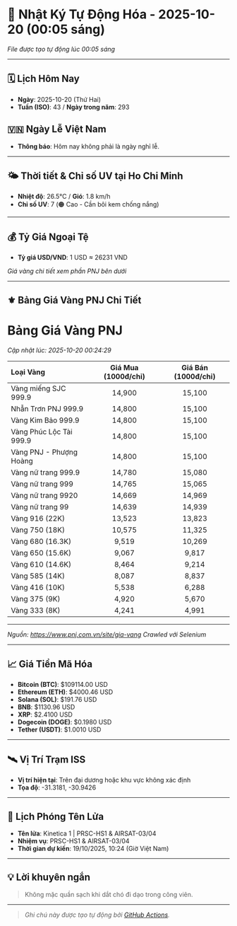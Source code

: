 # 🚀 Nhật Ký Tự Động Hóa - 2025-10-20 (00:05 sáng)

*File được tạo tự động lúc 00:05 sáng*

---
<!-- CALENDAR-MODULE -->
## 🗓️ Lịch Hôm Nay
- **Ngày**: 2025-10-20 (Thứ Hai)
- **Tuần (ISO)**: 43 / **Ngày trong năm**: 293

<!-- HOLIDAY-MODULE -->
## 🇻🇳 Ngày Lễ Việt Nam
- **Thông báo**: Hôm nay không phải là ngày nghỉ lễ.

---
<!-- WEATHER-UV-MODULE -->
## 🌤️ Thời tiết & Chỉ số UV tại Ho Chi Minh
- **Nhiệt độ**: 26.5°C / **Gió**: 1.8 km/h
- **Chỉ số UV**: 7 (🟠 Cao - Cần bôi kem chống nắng)

---
<!-- FINANCE-MODULE -->
## 💰 Tỷ Giá Ngoại Tệ
- **Tỷ giá USD/VND**: 1 USD ≈ 26231 VND

*Giá vàng chi tiết xem phần PNJ bên dưới*

---
<!-- PNJ-GOLD-MODULE -->
## ⚜️ Bảng Giá Vàng PNJ Chi Tiết

# Bảng Giá Vàng PNJ
*Cập nhật lúc: 2025-10-20 00:24:29*

| Loại Vàng | Giá Mua (1000đ/chỉ) | Giá Bán (1000đ/chỉ) |
|:---|:---:|:---:|
| Vàng miếng SJC 999.9 | 14,900 | 15,100 |
| Nhẫn Trơn PNJ 999.9 | 14,800 | 15,100 |
| Vàng Kim Bảo 999.9 | 14,800 | 15,100 |
| Vàng Phúc Lộc Tài 999.9 | 14,800 | 15,100 |
| Vàng PNJ - Phượng Hoàng | 14,800 | 15,100 |
| Vàng nữ trang 999.9 | 14,780 | 15,080 |
| Vàng nữ trang 999 | 14,765 | 15,065 |
| Vàng nữ trang 9920 | 14,669 | 14,969 |
| Vàng nữ trang 99 | 14,639 | 14,939 |
| Vàng 916 (22K) | 13,523 | 13,823 |
| Vàng 750 (18K) | 10,575 | 11,325 |
| Vàng 680 (16.3K) | 9,519 | 10,269 |
| Vàng 650 (15.6K) | 9,067 | 9,817 |
| Vàng 610 (14.6K) | 8,464 | 9,214 |
| Vàng 585 (14K) | 8,087 | 8,837 |
| Vàng 416 (10K) | 5,538 | 6,288 |
| Vàng 375 (9K) | 4,920 | 5,670 |
| Vàng 333 (8K) | 4,241 | 4,991 |

---
*Nguồn: https://www.pnj.com.vn/site/gia-vang*
*Crawled với Selenium*

---
<!-- CRYPTO-MODULE -->
## 📈 Giá Tiền Mã Hóa
- **Bitcoin (BTC)**: $109114.00 USD
- **Ethereum (ETH)**: $4000.46 USD
- **Solana (SOL)**: $191.76 USD
- **BNB**: $1130.96 USD
- **XRP**: $2.4100 USD
- **Dogecoin (DOGE)**: $0.1980 USD
- **Tether (USDT)**: $1.0010 USD

---
<!-- ISS-MODULE -->
## 🛰️ Vị Trí Trạm ISS
- **Vị trí hiện tại**: Trên đại dương hoặc khu vực không xác định
- **Tọa độ**: -31.3181, -30.9426

---
<!-- LAUNCH-MODULE -->
## 🚀 Lịch Phóng Tên Lửa
- **Tên lửa**: Kinetica 1 | PRSC-HS1 & AIRSAT-03/04
- **Nhiệm vụ**: PRSC-HS1 & AIRSAT-03/04
- **Thời gian dự kiến**: 19/10/2025, 10:24 (Giờ Việt Nam)

---
<!-- ADVICE-MODULE -->
## 💡 Lời khuyên ngắn
> Không mặc quần sạch khi dắt chó đi dạo trong công viên.

---
<!-- FOOTER-MODULE -->
> *Ghi chú này được tạo tự động bởi [GitHub Actions](https://github.com/features/actions).*
